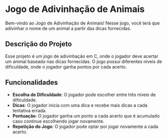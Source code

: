 # Jogo de Adivinhação de Animais

Bem-vindo ao Jogo de Adivinhação de Animais! Nesse jogo, você terá que adivinhar o nome de um animal a partir das dicas fornecidas.

## Descrição do Projeto

Esse projeto é um jogo de adivinhação em C, onde o jogador deve acertar um animal baseado nas dicas fornecidas. O jogo possuí diferentes níveis de dificuldade, onde o jogador ganha pontos por cada acerto.

## Funcionalidades

- **Escolha de Dificuldade**: O jogador pode escolher entre três níveis de dificuldade.
- **Dicas**: O jogador inicia com uma dica e recebe mais dicas a cada tentativa errada.
- **Pontuação**: O jogador ganha um ponto a cada acerto que é acumulado caso continue escolhendo jogar novamente.
- **Repetição do Jogo**: O jogador pode optar por jogar novamente a cada acerto.

